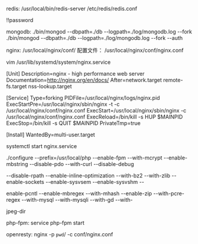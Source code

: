 redis:
/usr/local/bin/redis-server /etc/redis/redis.conf

!!password

mongodb:
 ./bin/mongod --dbpath=./db --logpath=./log/mongodb.log --fork
 ./bin/mongod --dbpath=./db --logpath=./log/mongodb.log --fork --auth


nginx:   /usr/local/nginx/conf/
配置文件：
     /usr/local/nginx/conf/nginx.conf

vim /usr/lib/systemd/system/nginx.service 

[Unit]
Description=nginx - high performance web server
Documentation=http://nginx.org/en/docs/
After=network.target remote-fs.target nss-lookup.target

[Service]
Type=forking
PIDFile=/usr/local/nginx/logs/nginx.pid
ExecStartPre=/usr/local/nginx/sbin/nginx -t -c /usr/local/nginx/conf/nginx.conf
ExecStart=/usr/local/nginx/sbin/nginx -c /usr/local/nginx/conf/nginx.conf
ExecReload=/bin/kill -s HUP $MAINPID
ExecStop=/bin/kill -s QUIT $MAINPID
PrivateTmp=true

[Install]
WantedBy=multi-user.target


systemctl start nginx.service




./configure --prefix=/usr/local/php  --enable-fpm --with-mcrypt --enable-mbstring --disable-pdo --with-curl --disable-debug 

--disable-rpath --enable-inline-optimization --with-bz2  --with-zlib --enable-sockets --enable-sysvsem --enable-sysvshm --

enable-pcntl --enable-mbregex --with-mhash --enable-zip --with-pcre-regex --with-mysql --with-mysqli --with-gd --with-

jpeg-dir



php-fpm:
service php-fpm start









openresty:
nginx -p `pwd`/ -c conf/nginx.conf


























